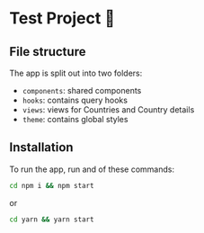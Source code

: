# Test Project 🚀

## File structure

The app is split out into two folders:

- `components`: shared components
- `hooks`: contains query hooks
- `views`: views for Countries and Country details
- `theme`: contains global styles

## Installation

To run the app, run and of these commands:

```bash
cd npm i && npm start
```

or

```bash
cd yarn && yarn start
```
